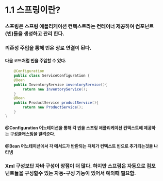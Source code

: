 # 1.1 스프링이란?

### 스프링은 스프링 애플리케이션 컨텍스트라는 컨테이너 제공하여 컴포넌트(빈)들을 생성하고 관리 한다.
### 의존성 주입을 통해 빈은 상로 연결이 된다. 

#### 다음 코드처럼 빈을 주입할 수 있다.  

```java
    @Configuration
    public class ServiceConfiguration {
    @Bean
    public InventoryService inventoryService(){
        return new InventoryService();
    }
    @Bean
    public ProductService productService(){
        return new ProductService();
    }
}
```

#### @Configuration 어노테이션을 통해 각 빈을 스프링 애플리케이션 컨텍스트에 제공하는 구성클래스임을 알려준다.
#### @Bean 어노테이션에서 각 메서드가 반환되는 객체가 컨텍스트 빈으로 추가되는것을 나타냄

### Xml 구성보단 자바 구성이 장점이 더 많다. 하지만 스프링은 자동으로 컴포넌트들을 구성할수 있는 자동-구성 기능이 있어서 예외때 필요함.

